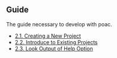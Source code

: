 ## Guide

The guide necessary to develop with poac.
* [2.1. Creating a New Project](creating-a-new-project.md)
* [2.2. Introduce to Existing Projects](introduce-to-existing-projects.md)
* [2.3. Look Output of Help Option](look-output-of-help-option.md)
